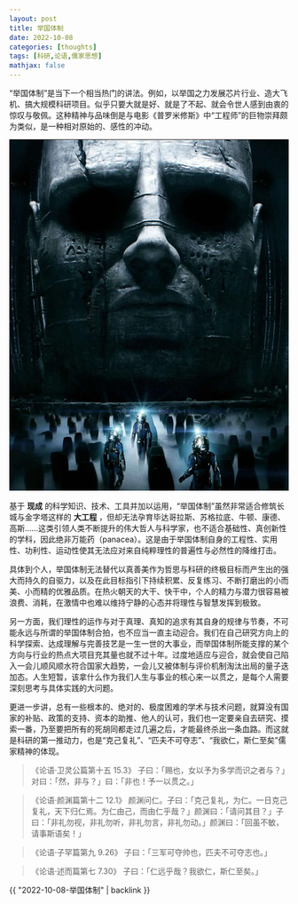```yaml
---
layout: post
title: 举国体制
date: 2022-10-08
categories: [thoughts]
tags: [科研,论语,儒家思想]
mathjax: false
---
```


“举国体制”是当下一个相当热门的讲法。例如，以举国之力发展芯片行业、造大飞机、搞大规模科研项目。似乎只要大就是好、就是了不起、就会令世人感到由衷的惊叹与敬佩。这种精神与品味倒是与电影《普罗米修斯》中“工程师”的巨物崇拜颇为类似，是一种相对原始的、感性的冲动。

![](/figures/2022-10-08-Prometheus.png)

基于 **现成** 的科学知识、技术、工具并加以运用，“举国体制”虽然非常适合修筑长城与金字塔这样的 **大工程** ，但却无法孕育毕达哥拉斯、苏格拉底、牛顿、康德、高斯……这类引领人类不断提升的伟大哲人与科学家，也不适合基础性、真创新性的学科，因此绝非万能药（panacea）。这是由于举国体制自身的工程性、实用性、功利性、运动性使其无法应对来自纯粹理性的普遍性与必然性的降维打击。

具体到个人，举国体制无法替代以真善美作为哲思与科研的终极目标而产生出的强大而持久的自驱力，以及在此目标指引下持续积累、反复练习、不断打磨出的小而美、小而精的优雅品质。在热火朝天的大干、快干中，个人的精力与潜力很容易被浪费、消耗，在激情中也难以维持宁静的心态并将理性与智慧发挥到极致。

另一方面，我们理性的运作与对于真理、真知的追求有其自身的规律与节奏，不可能永远与所谓的举国体制合拍，也不应当一直主动迎合。我们在自己研究方向上的科学探索、达成理解与完善技艺是一生一世的大事业，而举国体制所能支撑的某个方向与行业的热点大项目充其量也就不过十年。过度地适应与迎合，就会使自己陷入一会儿顺风顺水符合国家大趋势，一会儿又被体制与评价机制淘汰出局的量子迭加态。人生短暂，该拿什么作为我们人生与事业的核心来一以贯之，是每个人需要深刻思考与具体实践的大问题。

更进一步讲，总有一些根本的、绝对的、极度困难的学术与技术问题，就算没有国家的补贴、政策的支持、资本的助推、他人的认可，我们也一定要亲自去研究、摸索一番，乃至要把所有的死胡同都走过几遍之后，才能最终杀出一条血路。而这就是科研的第一推动力，也是“克己复礼”、“匹夫不可夺志”、“我欲仁，斯仁至矣”儒家精神的体现。

> 《论语·卫灵公篇第十五 15.3》 子曰：「赐也，女以予为多学而识之者与？」对曰：「然，非与？」曰：「非也！予一以贯之。」

> 《论语·颜渊篇第十二 12.1》 颜渊问仁。子曰：「克己复礼，为仁。一日克己复礼，天下归仁焉。为仁由己，而由仁乎哉？」颜渊曰：「请问其目？」子曰：「非礼勿视，非礼勿听，非礼勿言，非礼勿动。」颜渊曰：「回虽不敏，请事斯语矣！」

> 《论语·子罕篇第九 9.26》 子曰：「三军可夺帅也，匹夫不可夺志也。」

> 《论语·述而篇第七 7.30》 子曰：「仁远乎哉？我欲仁，斯仁至矣。」

{{ "2022-10-08-举国体制" | backlink }}
